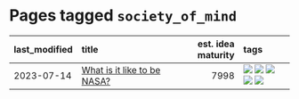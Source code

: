 # Pages tagged `society_of_mind`

|last_modified|title|est. idea maturity|tags
|:---|:---|---:|:---|
|2023-07-14|[What is it like to be NASA?](../what_is_it_like_to_be_nasa.md)|7998|[![](https://img.shields.io/badge/tag-disunity_of_identity-5fba1d)](../tags/disunity_of_identity.md) [![](https://img.shields.io/badge/tag-organization_as_entity-587798)](../tags/organization_as_entity.md) [![](https://img.shields.io/badge/tag-philosophy-752fd7)](../tags/philosophy.md) [![](https://img.shields.io/badge/tag-society_of_mind-2c91b4)](../tags/society_of_mind.md) [![](https://img.shields.io/badge/tag-theory_of_mind-d2ea1b)](../tags/theory_of_mind.md)|